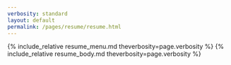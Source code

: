 ```yaml
---
verbosity: standard
layout: default
permalink: /pages/resume/resume.html
---
```


{% include_relative resume_menu.md theverbosity=page.verbosity %}
{% include_relative resume_body.md theverbosity=page.verbosity %}
